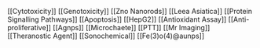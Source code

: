 [[Cytotoxicity]]
[[Genotoxicity]]
[[Zno Nanorods]]
[[Leea Asiatica]]
[[Protein Signalling Pathways]]
[[Apoptosis]]
[[HepG2]]
[[Antioxidant Assay]]
[[Anti-proliferative]]
[[Agnps]]
[[Microchaete]]
[[PTT]]
[[Mr Imaging]]
[[Theranostic Agent]]
[[Sonochemical]]
[[Fe(3)o(4)@aunps]]
